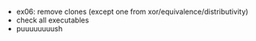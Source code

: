 - ex06: remove clones (except one from xor/equivalence/distributivity)
- check all executables
- puuuuuuuush
